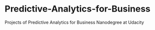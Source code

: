 # Predictive-Analytics-for-Business
Projects of Predictive Analytics for Business Nanodegree at Udacity
